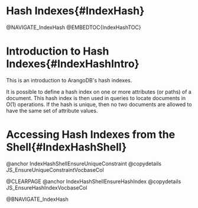 Hash Indexes{#IndexHash}
========================

@NAVIGATE_IndexHash
@EMBEDTOC{IndexHashTOC}

Introduction to Hash Indexes{#IndexHashIntro}
=============================================

This is an introduction to ArangoDB's hash indexes.

It is possible to define a hash index on one or more attributes (or paths) of a
document. This hash index is then used in queries to locate documents in O(1)
operations. If the hash is unique, then no two documents are allowed to have the
same set of attribute values.

Accessing Hash Indexes from the Shell{#IndexHashShell}
======================================================

@anchor IndexHashShellEnsureUniqueConstraint
@copydetails JS_EnsureUniqueConstraintVocbaseCol

@CLEARPAGE
@anchor IndexHashShellEnsureHashIndex
@copydetails JS_EnsureHashIndexVocbaseCol

@BNAVIGATE_IndexHash
